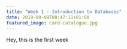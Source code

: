 ```yaml
---
title: "Week 1 - Introduction to Databases"
date: 2019-09-09T08:47:11+01:00
featured_image: card-catalogue.jpg
---
```

Hey, this is the first week